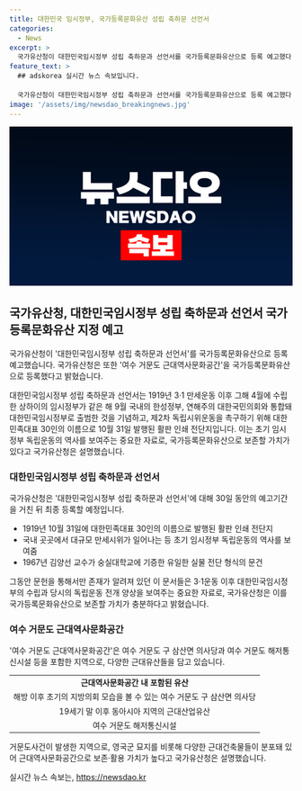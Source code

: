 ```yaml
---
title: 대한민국 임시정부, 국가등록문화유산 성립 축하문 선언서
categories:
  - News
excerpt: >
  국가유산청이 대한민국임시정부 성립 축하문과 선언서를 국가등록문화유산으로 등록 예고했다. 이 문서들은 대한민국 임시정부의 수립과 독립운동 양상을 보여주는 중요한 자료로, 국가등록문화유산으로 보존할 가치가 있다. 또한, 여수 거문도 근대역사문화공간도 국가등록문화유산으로 등록되었는데, 이곳은 지방자치제도 초기의 지방의회 모습과 근대산업유산, 중요 역사적 사건들을 포함하고 있어 보존·활용 가치가 높다. 국가유산청은 이들을 예고기간을 거쳐 최종 등록할 예정이며, 근현대유산 발굴과 등록·관리에 적극 나서고 있다.
feature_text: >
  ## adskorea 실시간 뉴스 속보입니다.

  국가유산청이 대한민국임시정부 성립 축하문과 선언서를 국가등록문화유산으로 등록 예고했다. 이 문서들은 대한민국 임시정부의 수립과 독립운동 양상을 보여주는 중요한 자료로, 국가등록문화유산으로 보존할 가치가 있다. 또한, 여수 거문도 근대역사문화공간도 국가등록문화유산으로 등록되었는데, 이곳은 지방자치제도 초기의 지방의회 모습과 근대산업유산, 중요 역사적 사건들을 포함하고 있어 보존·활용 가치가 높다. 국가유산청은 이들을 예고기간을 거쳐 최종 등록할 예정이며, 근현대유산 발굴과 등록·관리에 적극 나서고 있다.
image: '/assets/img/newsdao_breakingnews.jpg'
---
```


<p><img src="/assets/img/newsdao_breakingnews.jpg" alt="adskorea 속보" /></p>

<h2 data-ke-size="size26">국가유산청, 대한민국임시정부 성립 축하문과 선언서 국가등록문화유산 지정 예고</h2>

<p>국가유산청이 '대한민국임시정부 성립 축하문과 선언서'를 국가등록문화유산으로 등록 예고했습니다. 국가유산청은 또한 '여수 거문도 근대역사문화공간'을 국가등록문화유산으로 등록했다고 밝혔습니다.</p>

<p data-ke-size="size16">대한민국임시정부 성립 축하문과 선언서는 1919년 3·1 만세운동 이후 그해 4월에 수립한 상하이의 임시정부가 같은 해 9월 국내의 한성정부, 연해주의 대한국민의회와 통합돼 대한민국임시정부로 출범한 것을 기념하고, 제2차 독립시위운동을 촉구하기 위해 대한민족대표 30인의 이름으로 10월 31일 발행된 활판 인쇄 전단지입니다.
이는 초기 임시정부 독립운동의 역사를 보여주는 중요한 자료로, 국가등록문화유산으로 보존할 가치가 있다고 국가유산청은 설명했습니다.</p>

<h3 data-ke-size="size24">대한민국임시정부 성립 축하문과 선언서</h3>

<p>국가유산청은 '대한민국임시정부 성립 축하문과 선언서'에 대해 30일 동안의 예고기간을 거친 뒤 최종 등록할 예정입니다.</p>

<ul>
  <li>1919년 10월 31일에 대한민족대표 30인의 이름으로 발행된 활판 인쇄 전단지</li>
  <li>국내 곳곳에서 대규모 만세시위가 일어나는 등 초기 임시정부 독립운동의 역사를 보여줌</li>
  <li>1967년 김양선 교수가 숭실대학교에 기증한 유일한 실물 전단 형식의 문건</li>
</ul>

<p data-ke-size="size16">그동안 문헌을 통해서만 존재가 알려져 있던 이 문서들은 3·1운동 이후 대한민국임시정부의 수립과 당시의 독립운동 전개 양상을 보여주는 중요한 자료로, 국가유산청은 이를 국가등록문화유산으로 보존할 가치가 충분하다고 밝혔습니다.</p>

<h3 data-ke-size="size24">여수 거문도 근대역사문화공간</h3>

<p>'여수 거문도 근대역사문화공간'은 여수 거문도 구 삼산면 의사당과 여수 거문도 해저통신시설 등을 포함한 지역으로, 다양한 근대유산들을 담고 있습니다.</p>

<table>
  <tr>
    <td style="text-align: center; height: 17px;"><b>근대역사문화공간 내 포함된 유산</b></td>
  </tr>
  <tr>
    <td style="text-align: center; height: 17px;">해방 이후 초기의 지방의회 모습을 볼 수 있는 여수 거문도 구 삼산면 의사당</td>
  </tr>
  <tr>
    <td style="text-align: center; height: 17px;">19세기 말 이후 동아시아 지역의 근대산업유산</td>
  </tr>
  <tr>
    <td style="text-align: center; height: 17px;">여수 거문도 해저통신시설</td>
  </tr>
</table>

<p data-ke-size="size16">거문도사건이 발생한 지역으로, 영국군 묘지를 비롯해 다양한 근대건축물들이 분포돼 있어 근대역사문화공간으로 보존·활용 가치가 높다고 국가유산청은 설명했습니다.</p>

<p data-ke-size="size16"></p>
실시간 뉴스 속보는, <a href="https://newsdao.kr" rel="dofollow">https://newsdao.kr</a>


